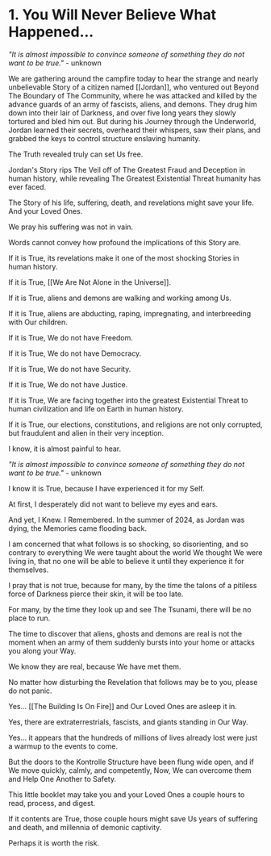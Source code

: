 # 1. You Will Never Believe What Happened...

*"It is almost impossible to convince someone of something they do not want to be true."* - unknown 

We are gathering around the campfire today to hear the strange and nearly unbelievable Story of a citizen named [[Jordan]], who ventured out Beyond The Boundary of The Community, where he was attacked and killed by the advance guards of an army of fascists, aliens, and demons. They drug him down into their lair of Darkness, and over five long years they slowly tortured and bled him out. But during his Journey through the Underworld, Jordan learned their secrets, overheard their whispers, saw their plans, and grabbed the keys to control structure enslaving humanity. 

The Truth revealed truly can set Us free. 

Jordan's Story rips The Veil off of The Greatest Fraud and Deception in human history, while revealing The Greatest Existential Threat humanity has ever faced. 

The Story of his life, suffering, death, and revelations might save your life. And your Loved Ones. 

We pray his suffering was not in vain. 

Words cannot convey how profound the implications of this Story are. 

If it is True, its revelations make it one of the most shocking Stories in human history. 

If it is True, [[We Are Not Alone in the Universe]]. 

If it is True, aliens and demons are walking and working among Us. 

If it is True, aliens are abducting, raping, impregnating, and interbreeding with Our children. 

If it is True, We do not have Freedom.  

If it is True, We do not have Democracy.  

If it is True, We do not have Security.  

If it is True, We do not have Justice.  

If it is True, We are facing together into the greatest Existential Threat to human civilization and life on Earth in human history. 

If it is True, our elections, constitutions, and religions are not only corrupted, but fraudulent and alien in their very inception. 

I know, it is almost painful to hear. 

*"It is almost impossible to convince someone of something they do not want to be true."* - unknown

I know it is True, because I have experienced it for my Self.

At first, I desperately did not want to believe my eyes and ears. 

And yet, I Knew. I Remembered. In the summer of 2024, as Jordan was dying, the Memories came flooding back. 

I am concerned that what follows is so shocking, so disorienting, and so contrary to everything We were taught about the world We thought We were living in, that no one will be able to believe it until they experience it for themselves. 

I pray that is not true, because for many, by the time the talons of a pitiless force of Darkness pierce their skin, it will be too late. 

For many, by the time they look up and see The Tsunami, there will be no place to run. 

The time to discover that aliens, ghosts and demons are real is not the moment when an army of them suddenly bursts into your home or attacks you along your Way. 

We know they are real, because We have met them. 

No matter how disturbing the Revelation that follows may be to you, please do not panic. 

Yes... [[The Building Is On Fire]] and Our Loved Ones are asleep it in. 

Yes, there are extraterrestrials, fascists, and giants standing in Our Way. 

Yes... it appears that the hundreds of millions of lives already lost were just a warmup to the events to come. 

But the doors to the Kontrolle Structure have been flung wide open, and if We move quickly, calmly, and competently, Now, We can overcome them and Help One Another to Safety. 

This little booklet may take you and your Loved Ones a couple hours to read, process, and digest.  

If it contents are True, those couple hours might save Us years of suffering and death, and millennia of demonic captivity.  

Perhaps it is worth the risk. 